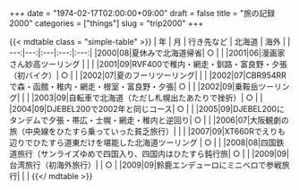+++
date = "1974-02-17T02:00:00+09:00"
draft = false
title = "旅の記録2000"
categories = ["things"]
slug = "trip2000"
+++

{{< mdtable class = "simple-table" >}}
| 年 | 月 | 行き先など | 北海道 | 海外 |
| ---:|---:|:---|:---:|:---:|
|2000|08|夏休みで北海道帰省| ○ | |
|2001|06|漫画家さん妙高ツーリング | | |
|2001|09|RVF400で稚内・網走・釧路・富良野・夕張（初バイク）| ○ | |
|2002|07|夏のフーリツーリング| | |
|2002|07|CBR954RRで森・函館・稚内・網走・根室・富良野・夕張| ○ | |
|2002|09|乗鞍岳ツーリング| | |
|2003|09|自転車で北海道（ただし札幌出たあたりで挫折）| ○ | |
|2004|09|DJEBEL200で2002年と同じコース| ○ | |
|2005|09|DJEBEL200にタンデムで夕張・帯広・士幌・網走・稚内と逆回り| ○ | |
|2006|07|大阪観劇の旅（中央線をひたすら乗っていった貧乏旅行）| | |
|2007|09|XT660Rでえりも辺りでひたすら道東だけを堪能した北海道ツーリング | ○ | |
|2008|08|四国鉄道旅行（サンライズゆめで四国入り、四国内はひたすら鈍行旅| ○ | |
|2009|09|台湾旅行（初海外旅行）| | ○ |
|2009|09|鈴鹿エンデューロにミニベロで参戦旅行| | |
{{</ mdtable >}}

